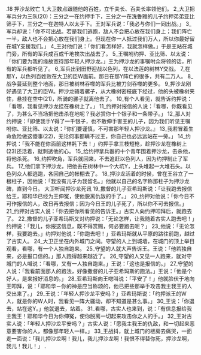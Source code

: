 .18 
押沙龙败亡 
1_大卫数点跟随他的百姓，立千夫长、百夫长率领他们。 2_大卫把军兵分为三队(20)：三分之一在约押手下，三分之一在洗鲁雅的儿子约押弟弟亚比筛手下，三分之一在迦特人以太手下。王对军兵说：「我必与你们一同出战。」 3_军兵却说：「你不可出战。若是我们逃跑，敌人不会把心放在我们身上；我们阵亡一半，敌人也不会把心放在我们身上。但现在你一人抵过我们万人，所以你最好留在城Y支援我们。」 4_王对他们说：「你们看怎样好，我就怎样做。」于是王站在城门旁，所有的军兵成百成千地挨次出战去了。 5_王嘱咐约押、亚比筛、以太说：「你们要为我的缘故宽待那年轻人押沙龙。」王为押沙龙的事嘱咐众将领的话，所有的军兵都听见了。 
6_军兵出到田野迎战以色列，在以法莲的树林Y交战。 7_在那Y，以色列百姓败在大卫的臣W面前。那日在那Y阵亡的很多，共有二万人。 8_战争蔓延到整个地面，那日被树林吞噬的军兵比被刀剑吞噬的更多。 
9_押沙龙刚好遇见了大卫的臣W。押沙龙骑着骡子，从大橡树密枝底下经过，他的头被橡树夹住，悬挂在空中(21)，所骑的骡子就离他去了。 10_有个人看见，就告诉约押说：「看哪，我看见押沙龙挂在橡树上了。」 11_约押对报信的人说：「看哪，你既看见了，为甚么不当场把他击杀在地呢？我必赏你十个银子和一条带子。」 12_那人对约押说：「即使我手Y得了一千银子，也不敢伸手害王的儿子，因为我们听见王嘱咐你、亚比筛、以太说：『你们要谨慎，不可害那年轻人押沙龙。』 13_我若冒着生命危险做这傻事(22)，无论何事都瞒不过王，你自己也必远远站在一旁。」 14_约押说：「我不能在你面前这样耗下去！」约押手拿三枝短枪，趁押沙龙在橡树上(23)还活着，就刺透他的心。 15_给约押拿兵器的十个青年围着押沙龙，击杀他，将他杀死。 
16_约押吹角，军兵就回来，不去追赶以色列人，因为约押制止了军兵。 17_他们拿下押沙龙，把他丢在树林中一个大坑Y，上头堆起一大堆石头。以色列众人都逃跑，各回自己的帐棚去了。 18_押沙龙活着的时候，曾在王谷立了一根柱子，因他说：「我没有儿子为我留名。」他就以自己的名字称那柱子为押沙龙碑，直到今日。 
大卫听闻押沙龙死讯 
19_撒督的儿子亚希玛斯说：「让我跑去报信给王，耶和华已经为王伸冤，使他脱离仇敌的手了。」 20_约押对他说：「你今日不可作报信的人，改日再去报信；因为今日王的儿子死了，所以你不可去报信。」 21_约押对古实人说：「你去把你所看见的告诉王。」古实人向约押叩拜后，就跑去了。 22_撒督的儿子亚希玛斯又对约押说：「无论怎样，让我随着古实人跑去吧！」约押说：「我儿，你报这信息，既不得赏赐，何必要跑去呢？」 23_他说：「无论怎样，我要跑去。」约押对他说：「你跑去吧！」亚希玛斯就从平原的路往前跑，越过了古实人。 
24_大卫正坐在内外城门之间。守望的人上到城墙，在城门的顶上举目观看，看哪，有一个人独自跑来。 25_守望的人就大声告诉王。王说：「他若独自来，必是报口信的。」那人跑得越来越近了。 26_守望的人又见一人跑来，就对守城门的人喊说：「看哪，又有一人独自跑来。」王说：「这也是报信的。」 27_守望的人说：「我看前面那人的跑法，好像撒督的儿子亚希玛斯的跑法。」王说：「他是个好人，是来报好消息的。」 
28_亚希玛斯向王唿叫说：「平安了！」他就脸伏于地向王叩拜，说：「耶和华－你的神是应当称颂的，他已把些那举手攻击我主我王的人交出来了。」 29_王说：「年轻人押沙龙平安吗？」亚希玛斯说：「约押派王的W人，就是你的W人时，我看见一阵大骚动，却不知道是甚么事。」 30_王说：「你退去，站在这Y。」他就退去，站着。 
31_看哪，古实人也来到，说：「有信息报给我主我王！耶和华今日为你伸冤，使你脱离一切起来攻击你之人的手。」 32_王对古实人说：「年轻人押沙龙平安吗？」古实人说：「愿我主我王的仇敌，和一切起来恶意要害你的人，都像那年轻人一样。」 33_王战抖，就上城门的楼房去痛哭，一面走一面说：「我儿押沙龙啊！我儿，我儿押沙龙啊！我恨不得替你死，押沙龙啊，我儿！我儿！」 
 .